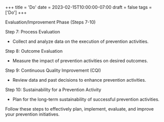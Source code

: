 +++
title = 'Do'
date = 2023-02-15T10:00:00-07:00
draft = false
tags = ['Do']
+++

 Evaluation/Improvement Phase (Steps 7-10)

 Step 7: Process Evaluation
- Collect and analyze data on the execution of prevention activities.

 Step 8: Outcome Evaluation
- Measure the impact of prevention activities on desired outcomes.

 Step 9: Continuous Quality Improvement (CQI)
- Review data and past decisions to enhance prevention activities.

 Step 10: Sustainability for a Prevention Activity
- Plan for the long-term sustainability of successful prevention activities.

Follow these steps to effectively plan, implement, evaluate, and improve your prevention initiatives.